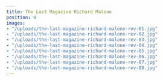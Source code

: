 ```yaml
---
title: The Last Magazine Richard Malone
position: 4
images:
- "/uploads/the-last-magazine-richard-malone-rev-01.jpg"
- "/uploads/the-last-magazine-richard-malone-rev-02.jpg"
- "/uploads/the-last-magazine-richard-malone-rev-03.jpg"
- "/uploads/the-last-magazine-richard-malone-rev-04.jpg"
- "/uploads/the-last-magazine-richard-malone-rev-05.jpg"
- "/uploads/the-last-magazine-richard-malone-rev-06.jpg"
- "/uploads/the-last-magazine-richard-malone-rev-07.jpg"
- "/uploads/the-last-magazine-richard-malone-rev-08.jpg"
---
```


